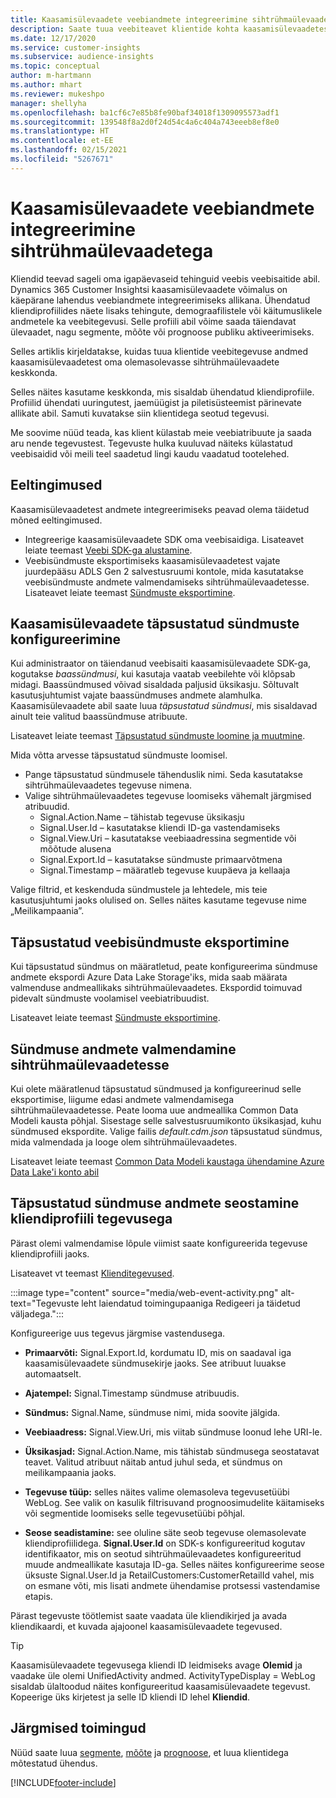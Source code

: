 ```yaml
---
title: Kaasamisülevaadete veebiandmete integreerimine sihtrühmaülevaadetega
description: Saate tuua veebiteavet klientide kohta kaasamisülevaadetest sihtrühmaülevaadetesse.
ms.date: 12/17/2020
ms.service: customer-insights
ms.subservice: audience-insights
ms.topic: conceptual
author: m-hartmann
ms.author: mhart
ms.reviewer: mukeshpo
manager: shellyha
ms.openlocfilehash: ba1cf6c7e85b8fe90baf34018f1309095573adf1
ms.sourcegitcommit: 139548f8a2d0f24d54c4a6c404a743eeeb8ef8e0
ms.translationtype: HT
ms.contentlocale: et-EE
ms.lasthandoff: 02/15/2021
ms.locfileid: "5267671"
---
```

# <a name="integrate-web-data-from-engagement-insights-with-audience-insights"></a>Kaasamisülevaadete veebiandmete integreerimine sihtrühmaülevaadetega

Kliendid teevad sageli oma igapäevaseid tehinguid veebis veebisaitide abil. Dynamics 365 Customer Insightsi kaasamisülevaadete võimalus on käepärane lahendus veebiandmete integreerimiseks allikana. Ühendatud kliendiprofiilides näete lisaks tehingute, demograafilistele või käitumuslikele andmetele ka veebitegevusi. Selle profiili abil võime saada täiendavat ülevaadet, nagu segmente, mõõte või prognoose publiku aktiveerimiseks.

Selles artiklis kirjeldatakse, kuidas tuua klientide veebitegevuse andmed kaasamisülevaadetest oma olemasolevasse sihtrühmaülevaadete keskkonda.

Selles näites kasutame keskkonda, mis sisaldab ühendatud kliendiprofiile. Profiilid ühendati uuringutest, jaemüügist ja piletisüsteemist pärinevate allikate abil. Samuti kuvatakse siin klientidega seotud tegevusi. 

Me soovime nüüd teada, kas klient külastab meie veebiatribuute ja saada aru nende tegevustest. Tegevuste hulka kuuluvad näiteks külastatud veebisaidid või meili teel saadetud lingi kaudu vaadatud tootelehed.

## <a name="prerequisites"></a>Eeltingimused

Kaasamisülevaadetest andmete integreerimiseks peavad olema täidetud mõned eeltingimused. 

- Integreerige kaasamisülevaadete SDK oma veebisaidiga. Lisateavet leiate teemast [Veebi SDK-ga alustamine](../engagement-insights/instrument-website.md).
- Veebisündmuste eksportimiseks kaasamisülevaadetest vajate juurdepääsu ADLS Gen 2 salvestusruumi kontole, mida kasutatakse veebisündmuste andmete valmendamiseks sihtrühmaülevaadetesse. Lisateavet leiate teemast [Sündmuste eksportimine](../engagement-insights/export-events.md).

## <a name="configure-refined-events-in-engagement-insights"></a>Kaasamisülevaadete täpsustatud sündmuste konfigureerimine

Kui administraator on täiendanud veebisaiti kaasamisülevaadete SDK-ga, kogutakse *baassündmusi*, kui kasutaja vaatab veebilehte või klõpsab midagi. Baassündmused võivad sisaldada paljusid üksikasju. Sõltuvalt kasutusjuhtumist vajate baassündmuses andmete alamhulka. Kaasamisülevaadete abil saate luua *täpsustatud sündmusi*, mis sisaldavad ainult teie valitud baassündmuse atribuute.     

Lisateavet leiate teemast [Täpsustatud sündmuste loomine ja muutmine](../engagement-insights/refined-events.md).

Mida võtta arvesse täpsustatud sündmuste loomisel. 

- Pange täpsustatud sündmusele tähenduslik nimi. Seda kasutatakse sihtrühmaülevaadetes tegevuse nimena.
- Valige sihtrühmaülevaadetes tegevuse loomiseks vähemalt järgmised atribuudid. 
    - Signal.Action.Name – tähistab tegevuse üksikasju
    - Signal.User.Id – kasutatakse kliendi ID-ga vastendamiseks
    - Signal.View.Uri – kasutatakse veebiaadressina segmentide või mõõtude alusena
    - Signal.Export.Id – kasutatakse sündmuste primaarvõtmena <!-- system generated, do we need to list?-->
    - Signal.Timestamp – määratleb tegevuse kuupäeva ja kellaaja

Valige filtrid, et keskenduda sündmustele ja lehtedele, mis teie kasutusjuhtumi jaoks olulised on. Selles näites kasutame tegevuse nime „Meilikampaania”.

## <a name="export-the-refined-web-events"></a>Täpsustatud veebisündmuste eksportimine 

Kui täpsustatud sündmus on määratletud, peate konfigureerima sündmuse andmete ekspordi Azure Data Lake Storage'iks, mida saab määrata valmenduse andmeallikaks sihtrühmaülevaadetes. Ekspordid toimuvad pidevalt sündmuste voolamisel veebiatribuudist.

Lisateavet leiate teemast [Sündmuste eksportimine](../engagement-insights/export-events.md).

## <a name="ingest-event-data-to-audience-insights"></a>Sündmuse andmete valmendamine sihtrühmaülevaadetesse

Kui olete määratlenud täpsustatud sündmused ja konfigureerinud selle eksportimise, liigume edasi andmete valmendamisega sihtrühmaülevaadetesse. Peate looma uue andmeallika Common Data Modeli kausta põhjal. Sisestage selle salvestusruumikonto üksikasjad, kuhu sündmused ekspordite. Valige failis *default.cdm.json* täpsustatud sündmus, mida valmendada ja looge olem sihtrühmaülevaadetes.

Lisateavet leiate teemast [Common Data Modeli kaustaga ühendamine Azure Data Lake'i konto abil](connect-common-data-model.md)


## <a name="relate-refined-event-data-as-an-activity-of-a-customer-profile"></a>Täpsustatud sündmuse andmete seostamine kliendiprofiili tegevusega

Pärast olemi valmendamise lõpule viimist saate konfigureerida tegevuse kliendiprofiili jaoks.

Lisateavet vt teemast [Klienditegevused](activities.md).

:::image type="content" source="media/web-event-activity.png" alt-text="Tegevuste leht laiendatud toimingupaaniga Redigeeri ja täidetud väljadega.":::

Konfigureerige uus tegevus järgmise vastendusega. 

- **Primaarvõti:** Signal.Export.Id, kordumatu ID, mis on saadaval iga kaasamisülevaadete sündmusekirje jaoks. See atribuut luuakse automaatselt.

- **Ajatempel:** Signal.Timestamp sündmuse atribuudis.

- **Sündmus:** Signal.Name, sündmuse nimi, mida soovite jälgida.

- **Veebiaadress:** Signal.View.Uri, mis viitab sündmuse loonud lehe URI-le.

- **Üksikasjad:** Signal.Action.Name, mis tähistab sündmusega seostatavat teavet. Valitud atribuut näitab antud juhul seda, et sündmus on meilikampaania jaoks.

- **Tegevuse tüüp:** selles näites valime olemasoleva tegevusetüübi WebLog. See valik on kasulik filtrisuvand prognoosimudelite käitamiseks või segmentide loomiseks selle tegevusetüübi põhjal.

- **Seose seadistamine:** see oluline säte seob tegevuse olemasolevate kliendiprofiilidega. **Signal.User.Id** on SDK-s konfigureeritud kogutav identifikaator, mis on seotud sihtrühmaülevaadetes konfigureeritud muude andmeallikate kasutaja ID-ga. Selles näites konfigureerime seose üksuste Signal.User.Id ja RetailCustomers:CustomerRetailId vahel, mis on esmane võti, mis lisati andmete ühendamise protsessi vastendamise etapis.


Pärast tegevuste töötlemist saate vaadata üle kliendikirjed ja avada kliendikaardi, et kuvada ajajoonel kaasamisülevaadete tegevused. 

> [!TIP]
> Kaasamisülevaadete tegevusega kliendi ID leidmiseks avage **Olemid** ja vaadake üle olemi UnifiedActivity andmed. ActivityTypeDisplay = WebLog sisaldab ülaltoodud näites konfigureeritud kaasamisülevaadete tegevust. Kopeerige üks kirjetest ja selle ID kliendi ID lehel **Kliendid**.

## <a name="next-steps"></a>Järgmised toimingud

Nüüd saate luua [segmente](segments.md), [mõõte](measures.md) ja [prognoose](predictions.md), et luua klientidega mõtestatud ühendus.


[!INCLUDE[footer-include](../includes/footer-banner.md)]